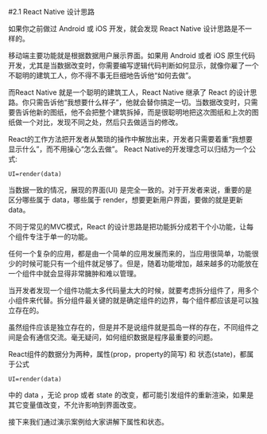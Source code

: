 #2.1 React Native 设计思路

如果你之前做过 Android 或 iOS 开发，就会发现 React Native 设计思路是不一样的。

移动端主要功能就是根据数据用户展示界面。如果用 Android 或者 iOS 原生代码开发，尤其是当数据改变时，你需要编写逻辑代码判断如何显示，就像你雇了一个不聪明的建筑工人，你不得不事无巨细地告诉他“如何去做”。

而React Native 就是一个聪明的建筑工人，React Native 继承了 React 的设计思路。你只需告诉他“我想要什么样子”，他就会替你搞定一切。当数据改变时，只需要告诉他新的图纸，他不会把整个建筑拆掉，而是很聪明地把这次图纸和上次的图纸做一个对比，发现不同之处，然后只去做适当的修改。

React的工作方法把开发者从繁琐的操作中解放出来，开发者只需要着重“我想要显示什么”，而不用操心“怎么去做”。
React Native的开发理念可以归结为一个公式:
```
UI=render(data)
```
当数据一致的情况，展现的界面(UI) 是完全一致的。对于开发者来说，重要的是区分哪些属于 data，哪些属于 render，想要更新用户界面，要做的就是更新 data。

不同于常见的MVC模式，React 的设计思路是把功能拆分成若干个小功能，让每个组件专注于单一的功能。

任何一个复杂的应用，都是由一个简单的应用发展而来的，当应用很简单，功能很少的时候可能只有一个组件就足够了。但是，随着功能增加，越来越多的功能放在一个组件中就会显得非常臃肿和难以管理。

当开发者发现一个组件功能太多代码量太大的时候，就要考虑拆分组件了，用多个小组件来代替。拆分组件最关键的就是确定组件的边界，每个组件都应该是可以独立存在的。

虽然组件应该是独立存在的，但是并不是说组件就是孤岛一样的存在，不同组件之间是会有通信交流。毫无疑问，如何组织数据是程序最重要的问题。

React组件的数据分为两种，属性(prop，property的简写) 和 状态(state)，都属于公式
```
UI=render(data)
```
中的 data ，无论 prop 或者 state 的改变，都可能引发组件的重新渲染，如果是其它变量值改变，不允许影响到界面改变。

接下来我们通过演示案例给大家讲解下属性和状态。